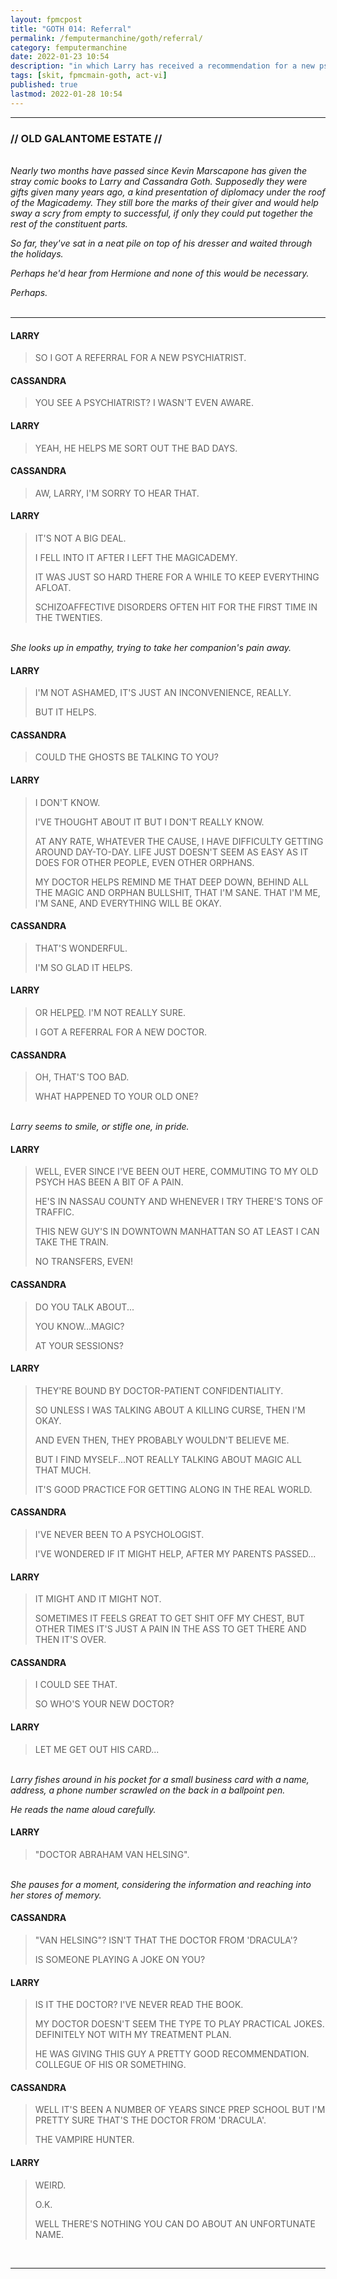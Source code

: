 ```yaml
---
layout: fpmcpost
title: "GOTH 014: Referral"
permalink: /femputermanchine/goth/referral/
category: femputermanchine
date: 2022-01-23 10:54
description: "in which Larry has received a recommendation for a new psychiatrist"
tags: [skit, fpmcmain-goth, act-vi]
published: true
lastmod: 2022-01-28 10:54
---
```

[//]: # (  1/28/22  -added)

*****
### // OLD GALANTOME ESTATE //

<br><i>Nearly two months have passed since Kevin Marscapone has given the stray comic books to Larry and Cassandra Goth. Supposedly they were gifts given many years ago, a kind presentation of diplomacy under the roof of the Magicademy. They still bore the marks of their giver and would help sway a scry from empty to successful, if only they could put together the rest of the constituent parts.</i>

<i>So far, they've sat in a neat pile on top of his dresser and waited through the holidays.</i>

<i>Perhaps he'd hear from Hermione and none of this would be necessary.</i>

<i>Perhaps.</i>
<br><br>

*****
#### LARRY

> SO I GOT A REFERRAL FOR A NEW PSYCHIATRIST.

#### CASSANDRA

> YOU SEE A PSYCHIATRIST? I WASN'T EVEN AWARE.

#### LARRY

> YEAH, HE HELPS ME SORT OUT THE BAD DAYS.

#### CASSANDRA

> AW, LARRY, I'M SORRY TO HEAR THAT.

#### LARRY

> IT'S NOT A BIG DEAL.
> 
> I FELL INTO IT AFTER I LEFT THE MAGICADEMY.
> 
> IT WAS JUST SO HARD THERE FOR A WHILE TO KEEP EVERYTHING AFLOAT.
> 
> SCHIZOAFFECTIVE DISORDERS OFTEN HIT FOR THE FIRST TIME IN THE TWENTIES.

<BR><I>She looks up in empathy, trying to take her companion's pain away.</i>

#### LARRY

> I'M NOT ASHAMED, IT'S JUST AN INCONVENIENCE, REALLY.
> 
> BUT IT HELPS.

#### CASSANDRA

> COULD THE GHOSTS BE TALKING TO YOU?

#### LARRY

> I DON'T KNOW.
> 
> I'VE THOUGHT ABOUT IT BUT I DON'T REALLY KNOW.
> 
> AT ANY RATE, WHATEVER THE CAUSE, I HAVE DIFFICULTY GETTING AROUND DAY-TO-DAY. LIFE JUST DOESN'T SEEM AS EASY AS IT DOES FOR OTHER PEOPLE, EVEN OTHER ORPHANS.
> 
> MY DOCTOR HELPS REMIND ME THAT DEEP DOWN, BEHIND ALL THE MAGIC AND ORPHAN BULLSHIT, THAT I'M SANE. THAT I'M ME, I'M SANE, AND EVERYTHING WILL BE OKAY.

#### CASSANDRA

> THAT'S WONDERFUL. 
> 
> I'M SO GLAD IT HELPS.

#### LARRY

> OR HELP<U>ED</U>. I'M NOT REALLY SURE.
> 
> I GOT A REFERRAL FOR A NEW DOCTOR.

#### CASSANDRA

> OH, THAT'S TOO BAD.
> 
> WHAT HAPPENED TO YOUR OLD ONE?

<BR><I>Larry seems to smile, or stifle one, in pride.</i>

#### LARRY

> WELL, EVER SINCE I'VE BEEN OUT HERE, COMMUTING TO MY OLD PSYCH HAS BEEN A BIT OF A PAIN.
> 
> HE'S IN NASSAU COUNTY AND WHENEVER I TRY THERE'S TONS OF TRAFFIC.
> 
> THIS NEW GUY'S IN DOWNTOWN MANHATTAN SO AT LEAST I CAN TAKE THE TRAIN.
> 
> NO TRANSFERS, EVEN!

#### CASSANDRA

> DO YOU TALK ABOUT...
> 
> YOU KNOW...MAGIC?
> 
> AT YOUR SESSIONS?

#### LARRY

> THEY'RE BOUND BY DOCTOR-PATIENT CONFIDENTIALITY.
> 
> SO UNLESS I WAS TALKING ABOUT A KILLING CURSE, THEN I'M OKAY.
> 
> AND EVEN THEN, THEY PROBABLY WOULDN'T BELIEVE ME.
> 
> BUT I FIND MYSELF...NOT REALLY TALKING ABOUT MAGIC ALL THAT MUCH.
> 
> IT'S GOOD PRACTICE FOR GETTING ALONG IN THE REAL WORLD.

#### CASSANDRA

> I'VE NEVER BEEN TO A PSYCHOLOGIST.
> 
> I'VE WONDERED IF IT MIGHT HELP, AFTER MY PARENTS PASSED...

#### LARRY

> IT MIGHT AND IT MIGHT NOT. 
> 
> SOMETIMES IT FEELS GREAT TO GET SHIT OFF MY CHEST, BUT OTHER TIMES IT'S JUST A PAIN IN THE ASS TO GET THERE AND THEN IT'S OVER.

#### CASSANDRA

> I COULD SEE THAT.
> 
> SO WHO'S YOUR NEW DOCTOR?

#### LARRY

> LET ME GET OUT HIS CARD...

<BR><I>Larry fishes around in his pocket for a small business card with a name, address, a phone number scrawled on the back in a ballpoint pen.</i>

<i>He reads the name aloud carefully.</i>

#### LARRY

> "DOCTOR ABRAHAM VAN HELSING".

<BR><I>She pauses for a moment, considering the information and reaching into her stores of memory.</i>

#### CASSANDRA

> "VAN HELSING"? ISN'T THAT THE DOCTOR FROM 'DRACULA'?
> 
> IS SOMEONE PLAYING A JOKE ON YOU?

#### LARRY

> IS IT THE DOCTOR? I'VE NEVER READ THE BOOK.
> 
> MY DOCTOR DOESN'T SEEM THE TYPE TO PLAY PRACTICAL JOKES. DEFINITELY NOT WITH MY TREATMENT PLAN.
> 
> HE WAS GIVING THIS GUY A PRETTY GOOD RECOMMENDATION. COLLEGUE OF HIS OR SOMETHING.

#### CASSANDRA

> WELL IT'S BEEN A NUMBER OF YEARS SINCE PREP SCHOOL BUT I'M PRETTY SURE THAT'S THE DOCTOR FROM 'DRACULA'. 
> 
> THE VAMPIRE HUNTER.

#### LARRY

> WEIRD.
> 
> O.K. 
> 
> WELL THERE'S NOTHING YOU CAN DO ABOUT AN UNFORTUNATE NAME.

<BR>

*****

